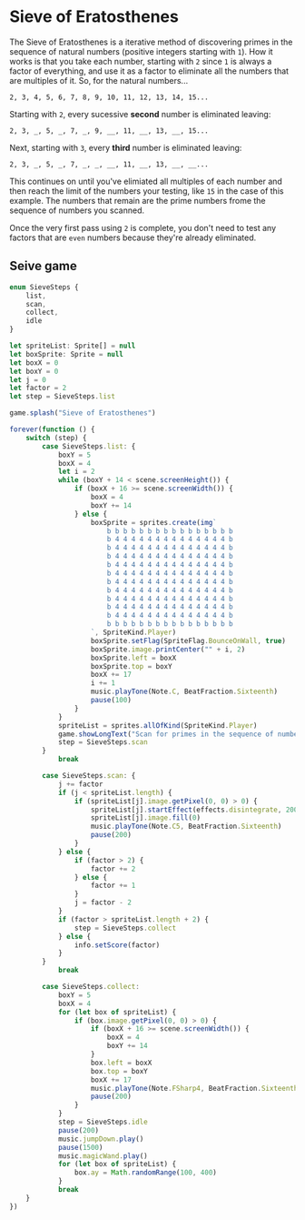 # Sieve of Eratosthenes

The Sieve of Eratosthenes is a iterative method of discovering primes in the sequence of natural numbers (positive integers starting with `1`). How it works is that you take each number, starting with `2` since `1` is always a factor of everything, and use it as a factor to eliminate all the numbers that are multiples of it. So, for the natural numbers...

```
2, 3, 4, 5, 6, 7, 8, 9, 10, 11, 12, 13, 14, 15...
```

Starting with `2`, every sucessive **second** number is eliminated leaving:

```
2, 3, _, 5, _, 7, _, 9, __, 11, __, 13, __, 15...
```

Next, starting with `3`, every **third** number is eliminated leaving:

```
2, 3, _, 5, _, 7, _, _, __, 11, __, 13, __, __...
```

This continues on until you've elimiated all multiples of each number and then reach the limit of the numbers your testing, like `15` in the case of this example. The numbers that remain are the prime numbers frome the sequence of numbers you scanned.

Once the very first pass using `2` is complete, you don't need to test any factors that are ``even`` numbers because they're already eliminated.

## Seive game

```typescript
enum SieveSteps {
    list,
    scan,
    collect,
    idle
}

let spriteList: Sprite[] = null
let boxSprite: Sprite = null
let boxX = 0
let boxY = 0
let j = 0
let factor = 2
let step = SieveSteps.list

game.splash("Sieve of Eratosthenes")

forever(function () {
    switch (step) {
        case SieveSteps.list: {
            boxY = 5
            boxX = 4
            let i = 2
            while (boxY + 14 < scene.screenHeight()) {
                if (boxX + 16 >= scene.screenWidth()) {
                    boxX = 4
                    boxY += 14
                } else {
                    boxSprite = sprites.create(img`
                        b b b b b b b b b b b b b b b b
                        b 4 4 4 4 4 4 4 4 4 4 4 4 4 4 b
                        b 4 4 4 4 4 4 4 4 4 4 4 4 4 4 b
                        b 4 4 4 4 4 4 4 4 4 4 4 4 4 4 b
                        b 4 4 4 4 4 4 4 4 4 4 4 4 4 4 b
                        b 4 4 4 4 4 4 4 4 4 4 4 4 4 4 b
                        b 4 4 4 4 4 4 4 4 4 4 4 4 4 4 b
                        b 4 4 4 4 4 4 4 4 4 4 4 4 4 4 b
                        b 4 4 4 4 4 4 4 4 4 4 4 4 4 4 b
                        b 4 4 4 4 4 4 4 4 4 4 4 4 4 4 b
                        b 4 4 4 4 4 4 4 4 4 4 4 4 4 4 b
                        b b b b b b b b b b b b b b b b
                    `, SpriteKind.Player)
                    boxSprite.setFlag(SpriteFlag.BounceOnWall, true)
                    boxSprite.image.printCenter("" + i, 2)
                    boxSprite.left = boxX
                    boxSprite.top = boxY
                    boxX += 17
                    i += 1
                    music.playTone(Note.C, BeatFraction.Sixteenth)
                    pause(100)
                }
            }
            spriteList = sprites.allOfKind(SpriteKind.Player)
            game.showLongText("Scan for primes in the sequence of numbers. The score will show your current factor", DialogLayout.Center)
            step = SieveSteps.scan
        }
            break

        case SieveSteps.scan: {
            j += factor
            if (j < spriteList.length) {
                if (spriteList[j].image.getPixel(0, 0) > 0) {
                    spriteList[j].startEffect(effects.disintegrate, 200)
                    spriteList[j].image.fill(0)
                    music.playTone(Note.C5, BeatFraction.Sixteenth)
                    pause(200)
                }
            } else {
                if (factor > 2) {
                    factor += 2
                } else {
                    factor += 1
                }
                j = factor - 2
            }
            if (factor > spriteList.length + 2) {
                step = SieveSteps.collect
            } else {
                info.setScore(factor)
            }
        }
            break

        case SieveSteps.collect:
            boxY = 5
            boxX = 4
            for (let box of spriteList) {
                if (box.image.getPixel(0, 0) > 0) {
                    if (boxX + 16 >= scene.screenWidth()) {
                        boxX = 4
                        boxY += 14
                    }
                    box.left = boxX
                    box.top = boxY
                    boxX += 17
                    music.playTone(Note.FSharp4, BeatFraction.Sixteenth)
                    pause(200)
                }
            }
            step = SieveSteps.idle
            pause(200)
            music.jumpDown.play()
            pause(1500)
            music.magicWand.play()
            for (let box of spriteList) {
                box.ay = Math.randomRange(100, 400)
            }
            break
    }
})
```